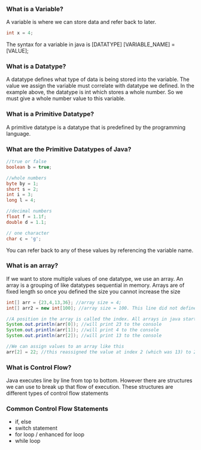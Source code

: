 ### What is a Variable?
A variable is where we can store data and refer back to later. 
```Java
int x = 4;
```
The syntax for a variable in java is [DATATYPE] [VARIABLE_NAME] = [VALUE];

### What is a Datatype?
A datatype defines what type of data is being stored into the variable. The value we assign the variable must correlate with datatype we defined. In the example above, the datatype is int which stores a whole number. So we must give a whole number value to this variable.

### What is a Primitive Datatype?
A primitive datatype is a datatype that is predefined by the programming language.

### What are the Primitive Datatypes of Java?
```Java
//true or false
boolean b = true;

//whole numbers
byte by = 1;
short s = 2;
int i = 3;
long l = 4;

//decimal numbers
float f = 1.1f;
double d = 1.1;

// one character
char c = 'g';
```
You can refer back to any of these values by referencing the variable name.

### What is an array?
If we want to store multiple values of one datatype, we use an array. An array is a grouping of like datatypes sequential in memory. Arrays are of fixed length so once you defined the size you cannot increase the size
```Java
int[] arr = {23,4,13,36}; //array size = 4;
int[] arr2 = new int[100]; //array size = 100. This line did not defined any values in the array. It just created 100 places in memory next to eachother to store int values later

//A position in the array is called the index. All arrays in java start at index 0 and then increments by 1.
System.out.println(arr[0]); //will print 23 to the console
System.out.println(arr[1]); //will print 4 to the console
System.out.println(arr[2]); //will print 13 to the console

//We can assign values to an array like this
arr[2] = 22; //this reassigned the value at index 2 (which was 13) to 22
```

### What is Control Flow?
Java executes line by line from top to bottom. However there are structures we can use to break up that flow of execution. These structures are different types of control flow statements

### Common Control Flow Statements
- if, else
- switch statement
- for loop / enhanced for loop
- while loop


